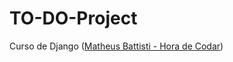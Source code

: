 # TO-DO-Project


Curso de Django ([Matheus Battisti - Hora de Codar](https://www.youtube.com/@MatheusBattisti "ir"))
